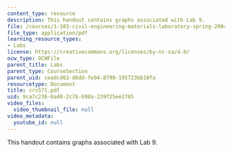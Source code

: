 ```yaml
---
content_type: resource
description: This handout contains graphs associated with Lab 9.
file: /courses/1-103-civil-engineering-materials-laboratory-spring-2004/9ca7c2366a402c7b698a239f25ee2785_crs571.pdf
file_type: application/pdf
learning_resource_types:
- Labs
license: https://creativecommons.org/licenses/by-nc-sa/4.0/
ocw_type: OCWFile
parent_title: Labs
parent_type: CourseSection
parent_uid: ceadcd63-d6dd-fe94-8798-195723bb10fa
resourcetype: Document
title: crs571.pdf
uid: 9ca7c236-6a40-2c7b-698a-239f25ee2785
video_files:
  video_thumbnail_file: null
video_metadata:
  youtube_id: null
---
```

This handout contains graphs associated with Lab 9.